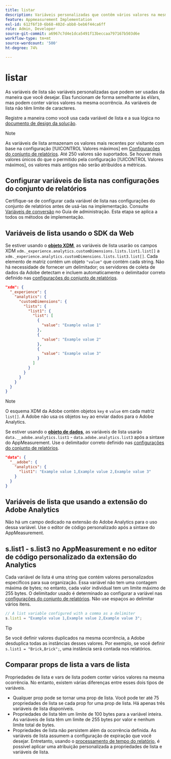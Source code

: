 ```yaml
---
title: listar
description: Variáveis personalizadas que contêm vários valores na mesma ocorrência.
feature: Appmeasurement Implementation
exl-id: 612f6f10-6b68-402d-abb8-beb6f44ca6ff
role: Admin, Developer
source-git-commit: a6967c7d4e1dca5491f13beccaa797167b503d6e
workflow-type: tm+mt
source-wordcount: '500'
ht-degree: 74%

---
```


# listar

As variáveis de lista são variáveis personalizadas que podem ser usadas da maneira que você desejar. Elas funcionam de forma semelhante às eVars, mas podem conter vários valores na mesma ocorrência. As variáveis de lista não têm limite de caracteres.

Registre a maneira como você usa cada variável de lista e a sua lógica no [documento de design da solução](../../prepare/solution-design.md).

>[!NOTE]
>
>As variáveis de lista armazenam os valores mais recentes por visitante com base na configuração [!UICONTROL Valores máximos] em [Configurações do conjunto de relatórios](/help/admin/tools/manage-rs/edit-settings/conversion-var-admin/list-var-admin.md). Até 250 valores são suportados. Se houver mais valores únicos do que o permitido pela configuração [!UICONTROL Valores máximos], os valores mais antigos não serão atribuídos a métricas.

## Configurar variáveis de lista nas configurações do conjunto de relatórios

Certifique-se de configurar cada variável de lista nas configurações do conjunto de relatórios antes de usá-las na implementação. Consulte [Variáveis de conversão](/help/admin/tools/manage-rs/edit-settings/conversion-var-admin/list-var-admin.md) no Guia de administração. Esta etapa se aplica a todos os métodos de implementação.

## Variáveis de lista usando o SDK da Web

Se estiver usando o [**objeto XDM**](/help/implement/aep-edge/xdm-var-mapping.md), as variáveis de lista usarão os campos XDM `xdm._experience.analytics.customDimensions.lists.list1.list[]` a `xdm._experience.analytics.customDimensions.lists.list3.list[]`. Cada elemento de matriz contém um objeto `"value"` que contém cada string. Não há necessidade de fornecer um delimitador; os servidores de coleta de dados da Adobe detectam e incluem automaticamente o delimitador correto definido nas [configurações do conjunto de relatórios](/help/admin/tools/manage-rs/edit-settings/conversion-var-admin/list-var-admin.md).

```json
"xdm": {
  "_experience": {
    "analytics": {
      "customDimensions": {
        "lists": {
          "list1": {
            "list": [
              {
                "value": "Example value 1"
              },
              {
                "value": "Example value 2"
              },
              {
                "value": "Example value 3"
              }
            ]
          }
        }
      }
    }
  }
}
```

>[!NOTE]
>
>O esquema XDM da Adobe contém objetos `key` e `value` em cada matriz `list[]`. A Adobe não usa os objetos `key` ao enviar dados para o Adobe Analytics.

Se estiver usando o [**objeto de dados**](/help/implement/aep-edge/data-var-mapping.md), as variáveis de lista usarão `data.__adobe.analytics.list1` - `data.adobe.analytics.list3` após a sintaxe do AppMeasurement. Use o delimitador correto definido nas [configurações do conjunto de relatórios](/help/admin/tools/manage-rs/edit-settings/conversion-var-admin/list-var-admin.md).

```json
"data": {
  "__adobe": {
    "analytics": {
      "list1": "Example value 1,Example value 2,Example value 3"
    }
  }
}
```

## Variáveis de lista que usando a extensão do Adobe Analytics

Não há um campo dedicado na extensão do Adobe Analytics para o uso dessa variável. Use o editor de código personalizado após a sintaxe do AppMeasurement.

## s.list1 - s.list3 no AppMeasurement e no editor de código personalizado da extensão do Analytics

Cada variável de lista é uma string que contém valores personalizados específicos para sua organização. Essa variável não tem uma contagem máxima de bytes; no entanto, cada valor individual tem um limite máximo de 255 bytes. O delimitador usado é determinado ao configurar a variável nas [configurações do conjunto de relatórios](/help/admin/tools/manage-rs/edit-settings/conversion-var-admin/list-var-admin.md). Não use espaços ao delimitar vários itens.

```js
// A list variable configured with a comma as a delimiter
s.list1 = "Example value 1,Example value 2,Example value 3";
```

>[!TIP]
>
>Se você definir valores duplicados na mesma ocorrência, a Adobe desduplica todas as instâncias desses valores. Por exemplo, se você definir `s.list1 = "Brick,Brick";`, uma instância será contada nos relatórios.

## Comparar props de lista a vars de lista

Propriedades de lista e vars de lista podem conter vários valores na mesma ocorrência. No entanto, existem várias diferenças entre esses dois tipos de variáveis.

* Qualquer prop pode se tornar uma prop de lista. Você pode ter até 75 propriedades de lista se cada prop for uma prop de lista. Há apenas três variáveis de lista disponíveis.
* Propriedades de lista têm um limite de 100 bytes para a variável inteira. As variáveis de lista têm um limite de 255 bytes por valor e nenhum limite total de bytes.
* Propriedades de lista não persistem além da ocorrência definida. As variáveis de lista assumem a configuração de expiração que você desejar. Entretanto, usando o [processamento de tempo do relatório](/help/components/vrs/vrs-report-time-processing.md), é possível aplicar uma atribuição personalizada a propriedades de lista e variáveis de lista.
